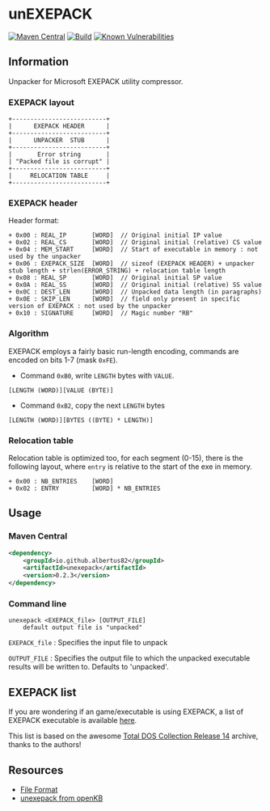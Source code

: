 unEXEPACK
=========

[![Maven Central](https://img.shields.io/maven-central/v/io.github.albertus82/unexepack)](https://search.maven.org/artifact/io.github.albertus82/unexepack)
[![Build](https://github.com/albertus82/unEXEPACK/actions/workflows/build.yml/badge.svg)](https://github.com/albertus82/unEXEPACK/actions)
[![Known Vulnerabilities](https://snyk.io/test/github/albertus82/unEXEPACK/badge.svg?targetFile=pom.xml)](https://snyk.io/test/github/albertus82/unEXEPACK?targetFile=pom.xml)

## Information

Unpacker for Microsoft EXEPACK utility compressor.

### EXEPACK layout

```
+--------------------------+
|      EXEPACK HEADER      |
+--------------------------+
|      UNPACKER  STUB      |
+--------------------------+
|       Error string       |
| "Packed file is corrupt" |
+--------------------------+
|     RELOCATION TABLE     |
+--------------------------+
```

### EXEPACK header

Header format:

```
+ 0x00 : REAL_IP       [WORD]  // Original initial IP value
+ 0x02 : REAL_CS       [WORD]  // Original initial (relative) CS value
+ 0x04 : MEM_START     [WORD]  // Start of executable in memory : not used by the unpacker
+ 0x06 : EXEPACK_SIZE  [WORD]  // sizeof (EXEPACK HEADER) + unpacker stub length + strlen(ERROR_STRING) + relocation table length
+ 0x08 : REAL_SP       [WORD]  // Original initial SP value
+ 0x0A : REAL_SS       [WORD]  // Original initial (relative) SS value
+ 0x0C : DEST_LEN      [WORD]  // Unpacked data length (in paragraphs)
+ 0x0E : SKIP_LEN      [WORD]  // field only present in specific version of EXEPACK : not used by the unpacker
+ 0x10 : SIGNATURE     [WORD]  // Magic number "RB"
```

### Algorithm

EXEPACK employs a fairly basic run-length encoding, commands are encoded on bits 1-7 (mask `0xFE`).

* Command `0xB0`, write `LENGTH` bytes with `VALUE`.

```
[LENGTH (WORD)][VALUE (BYTE)]
```

* Command `0xB2`, copy the next `LENGTH` bytes

```
[LENGTH (WORD)][BYTES ((BYTE) * LENGTH)]
```

### Relocation table

Relocation table is optimized too, for each segment (0-15), there is the following layout, where `entry` is relative to the start of the exe in memory.

```
+ 0x00 : NB_ENTRIES    [WORD]
+ 0x02 : ENTRY         [WORD] * NB_ENTRIES
```

## Usage

### Maven Central

```xml
<dependency>
    <groupId>io.github.albertus82</groupId>
    <artifactId>unexepack</artifactId>
    <version>0.2.3</version>
</dependency>
```

### Command line

```
unexepack <EXEPACK_file> [OUTPUT_FILE]
    default output file is "unpacked"
```

`EXEPACK_file` : Specifies the input file to unpack

`OUTPUT_FILE` : Specifies the output file to which the unpacked executable results will be written to. Defaults to 'unpacked'.

## EXEPACK list

If you are wondering if an game/executable is using EXEPACK, a list of EXEPACK executable is available [here](http://w4kfu.github.io/unEXEPACK/files/exepack_list.html).

This list is based on the awesome [Total DOS Collection Release 14](https://archive.org/details/Total_DOS_Collection_Release_14) archive, thanks to the authors!

## Resources

* [File Format](http://www.shikadi.net/moddingwiki/Microsoft_EXEPACK#File_Format)
* [unexepack from openKB](https://sourceforge.net/p/openkb/code/ci/master/tree/src/tools/unexepack.c)
